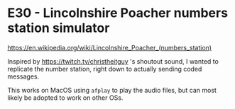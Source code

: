 # E30 - Lincolnshire Poacher numbers station simulator

https://en.wikipedia.org/wiki/Lincolnshire_Poacher_(numbers_station)

Inspired by https://twitch.tv/christheitguy 's shoutout sound, I wanted to replicate the number station, right down to actually sending coded messages.

This works on MacOS using `afplay` to play the audio files, but can most likely be adopted to work on other OSs.
